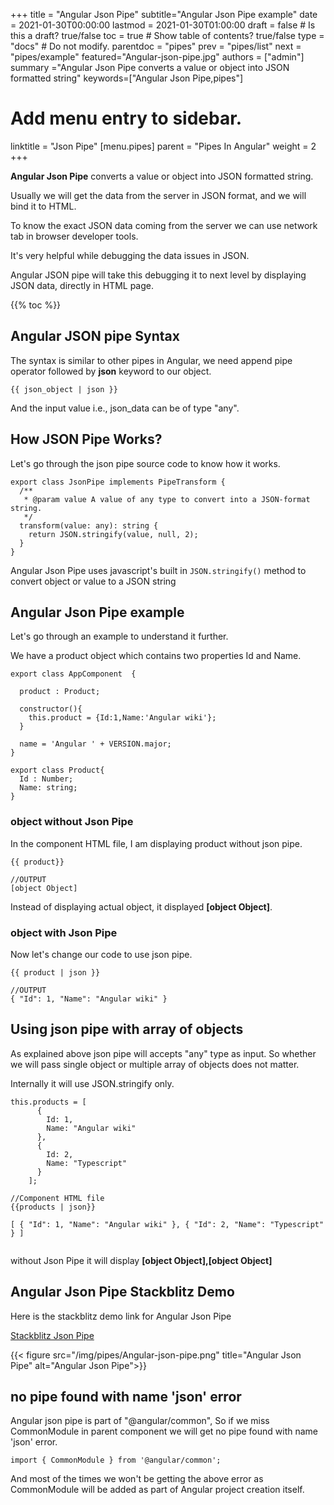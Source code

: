 +++
title = "Angular Json Pipe"
subtitle="Angular Json Pipe example"
date = 2021-01-30T00:00:00
lastmod = 2021-01-30T01:00:00
draft = false  # Is this a draft? true/false
toc = true  # Show table of contents? true/false
type = "docs"  # Do not modify.
parentdoc = "pipes" 
prev = "pipes/list"
next = "pipes/example" 
featured="Angular-json-pipe.jpg"
authors = ["admin"]
summary ="Angular Json Pipe converts a value or object into JSON formatted string"
keywords=["Angular Json Pipe,pipes"]


# Add menu entry to sidebar.
linktitle = "Json Pipe"
[menu.pipes]
  parent = "Pipes In Angular"
  weight = 2
+++


**Angular Json Pipe** converts a value or object into JSON formatted string.

Usually we will get the data from the server in JSON format, and we will bind it to HTML.

To know the exact JSON data coming from the server we can use network tab in browser developer tools. 

It's very helpful while debugging the data issues in JSON. 

Angular JSON pipe will take this debugging it to next level by displaying JSON data, directly in HTML page.

{{% toc %}}

## Angular JSON pipe Syntax

The syntax is similar to other pipes in Angular, we need append pipe operator followed by **json** keyword to our object. 

```
{{ json_object | json }}
```

And the input value i.e., json_data can be of type "any".

## How JSON Pipe Works?

Let's go through the json pipe source code to know how it works.

```
export class JsonPipe implements PipeTransform {
  /**
   * @param value A value of any type to convert into a JSON-format string.
   */
  transform(value: any): string {
    return JSON.stringify(value, null, 2);
  }
}
```

Angular Json Pipe uses javascript's built in `JSON.stringify()` method to convert object or value to a JSON string

## Angular Json Pipe example

Let's go through an example to understand it further. 

We have a product object which contains two properties Id and Name.

```
export class AppComponent  {

  product : Product;

  constructor(){
    this.product = {Id:1,Name:'Angular wiki'};
  }

  name = 'Angular ' + VERSION.major;
}

export class Product{
  Id : Number;
  Name: string;
}
```

### object without Json Pipe

In the component HTML file, I am displaying product without json pipe.  

```
{{ product}}

//OUTPUT
[object Object]
```

Instead of displaying actual object, it displayed **[object Object]**.

### object with Json Pipe

Now let's change our code to use json pipe.

```
{{ product | json }}

//OUTPUT
{ "Id": 1, "Name": "Angular wiki" }

```

## Using json pipe with array of objects

As explained above json pipe will accepts "any" type as input. So whether we will pass single object or multiple array of objects does not matter.

Internally it will use JSON.stringify only.

```
this.products = [
      {
        Id: 1,
        Name: "Angular wiki"
      },
      {
        Id: 2,
        Name: "Typescript"
      }
    ];

//Component HTML file
{{products | json}}

[ { "Id": 1, "Name": "Angular wiki" }, { "Id": 2, "Name": "Typescript" } ]


```

without Json Pipe it will display **[object Object],[object Object]**

## Angular Json Pipe Stackblitz Demo

Here is the stackblitz demo link for Angular Json Pipe

[Stackblitz Json Pipe](https://stackblitz.com/edit/angular-json-pipe?file=src%2Fapp%2Fapp.component.html)

{{< figure src="/img/pipes/Angular-json-pipe.png" title="Angular Json Pipe" alt="Angular Json Pipe">}}


## no pipe found with name 'json' error

Angular json pipe is part of "@angular/common", So if we miss CommonModule in parent component we will get no pipe found with name 'json' error.

```
import { CommonModule } from '@angular/common';
```

And most of the times we won't be getting the above error as CommonModule will be added as part of Angular project creation itself.


